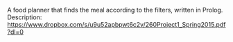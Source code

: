 A food planner that finds the meal according to the filters, written in Prolog.
Description: https://www.dropbox.com/s/u9u52apbpwt6c2v/260Project1_Spring2015.pdf?dl=0
